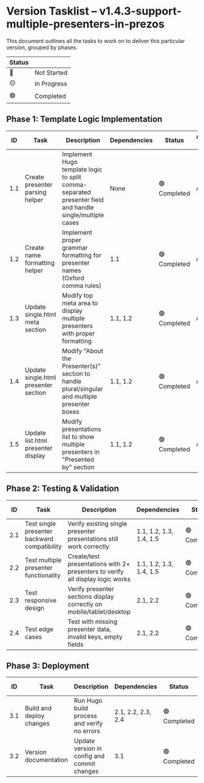 # Version Tasklist – v1.4.3-support-multiple-presenters-in-prezos
This document outlines all the tasks to work on to deliver this particular version, grouped by phases.

| Status |      |
|--------|------|
| 🔴 | Not Started |
| 🟡 | In Progress |
| 🟢 | Completed |

## Phase 1: Template Logic Implementation

| ID  | Task             | Description                             | Dependencies | Status | Assigned To |
|-----|------------------|-----------------------------------------|-------------|----------|--------|
| 1.1 | Create presenter parsing helper | Implement Hugo template logic to split comma-separated presenter field and handle single/multiple cases | None | 🟢 Completed | AGENT |
| 1.2 | Create name formatting helper | Implement proper grammar formatting for presenter names (Oxford comma rules) | 1.1 | 🟢 Completed | AGENT |
| 1.3 | Update single.html meta section | Modify top meta area to display multiple presenters with proper formatting | 1.1, 1.2 | 🟢 Completed | AGENT |
| 1.4 | Update single.html presenter section | Modify "About the Presenter(s)" section to handle plural/singular and multiple presenter boxes | 1.1, 1.2 | 🟢 Completed | AGENT |
| 1.5 | Update list.html presenter display | Modify presentations list to show multiple presenters in "Presented by" section | 1.1, 1.2 | 🟢 Completed | AGENT |

## Phase 2: Testing & Validation

| ID  | Task             | Description                             | Dependencies | Status | Assigned To |
|-----|------------------|-----------------------------------------|-------------|----------|--------|
| 2.1 | Test single presenter backward compatibility | Verify existing single presenter presentations still work correctly | 1.1, 1.2, 1.3, 1.4, 1.5 | 🟢 Completed | USER |
| 2.2 | Test multiple presenter functionality | Create/test presentations with 2+ presenters to verify all display logic works | 1.1, 1.2, 1.3, 1.4, 1.5 | 🟢 Completed | USER |
| 2.3 | Test responsive design | Verify presenter sections display correctly on mobile/tablet/desktop | 2.1, 2.2 | 🟢 Completed | USER |
| 2.4 | Test edge cases | Test with missing presenter data, invalid keys, empty fields | 2.1, 2.2 | 🟢 Completed | USER |

## Phase 3: Deployment

| ID  | Task             | Description                             | Dependencies | Status | Assigned To |
|-----|------------------|-----------------------------------------|-------------|----------|--------|
| 3.1 | Build and deploy changes | Run Hugo build process and verify no errors | 2.1, 2.2, 2.3, 2.4 | 🟢 Completed | AGENT |
| 3.2 | Version documentation | Update version in config and commit changes | 3.1 | 🟢 Completed | USER |